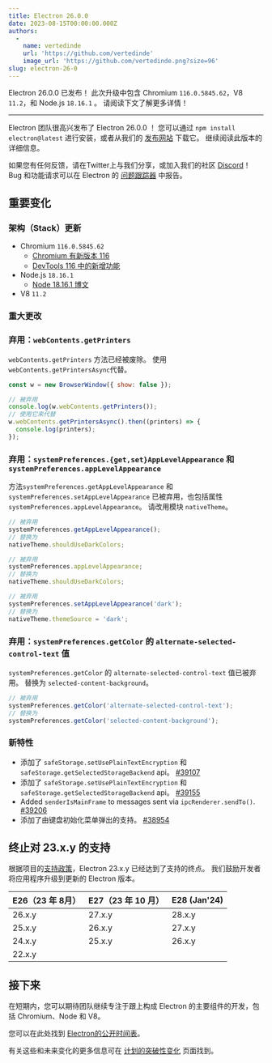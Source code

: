 ```yaml
---
title: Electron 26.0.0
date: 2023-08-15T00:00:00.000Z
authors:
  - 
    name: vertedinde
    url: 'https://github.com/vertedinde'
    image_url: 'https://github.com/vertedinde.png?size=96'
slug: electron-26-0
---
```


Electron 26.0.0 已发布！ 此次升级中包含 Chromium `116.0.5845.62`，V8 `11.2`，和 Node.js `18.16.1` 。 请阅读下文了解更多详情！

---

Electron 团队很高兴发布了 Electron 26.0.0 ！ 您可以通过 `npm install electron@latest` 进行安装，或者从我们的 [发布网站](https://releases.electronjs.org/releases/stable) 下载它。 继续阅读此版本的详细信息。

如果您有任何反馈，请在Twitter上与我们分享，或加入我们的社区 [Discord](https://discord.com/invite/electronjs)！ Bug 和功能请求可以在 Electron 的 [问题跟踪器](https://github.com/electron/electron/issues) 中报告。

## 重要变化

### 架构（Stack）更新

- Chromium `116.0.5845.62`
  - [Chromium 有新版本 116](https://developer.chrome.com/blog/new-in-chrome-116/)
  - [DevTools 116 中的新增功能](https://developer.chrome.com/blog/new-in-devtools-116/)
- Node.js `18.16.1`
  - [Node 18.16.1 博文](https://nodejs.org/en/blog/release/v18.16.1/)
- V8 `11.2`

### 重大更改

### 弃用：`webContents.getPrinters`

`webContents.getPrinters` 方法已经被废除。 使用`webContents.getPrintersAsync`代替。

```js
const w = new BrowserWindow({ show: false });

// 被弃用
console.log(w.webContents.getPrinters());
// 使用它来代替
w.webContents.getPrintersAsync().then((printers) => {
  console.log(printers);
});
```

### 弃用：`systemPreferences.{get,set}AppLevelAppearance` 和 `systemPreferences.appLevelAppearance`

方法`systemPreferences.getAppLevelAppearance` 和 `systemPreferences.setAppLevelAppearance` 已被弃用，也包括属性 `systemPreferences.appLevelAppearance`。 请改用模块 `nativeTheme`。

```js
// 被弃用
systemPreferences.getAppLevelAppearance();
// 替换为
nativeTheme.shouldUseDarkColors;

// 被弃用
systemPreferences.appLevelAppearance;
// 替换为
nativeTheme.shouldUseDarkColors;

// 被弃用
systemPreferences.setAppLevelAppearance('dark');
// 替换为
nativeTheme.themeSource = 'dark';
```

### 弃用：`systemPreferences.getColor` 的 `alternate-selected-control-text` 值

`systemPreferences.getColor` 的 `alternate-selected-control-text` 值已被弃用。 替换为 `selected-content-background`。

```js
// 被弃用
systemPreferences.getColor('alternate-selected-control-text');
// 替换为
systemPreferences.getColor('selected-content-background');
```

### 新特性

- 添加了 `safeStorage.setUsePlainTextEncryption` 和 `safeStorage.getSelectedStorageBackend` api。 [#39107](https://github.com/electron/electron/pull/39107)
- 添加了 `safeStorage.setUsePlainTextEncryption` 和 `safeStorage.getSelectedStorageBackend` api。 [#39155](https://github.com/electron/electron/pull/39155)
- Added `senderIsMainFrame` to messages sent via `ipcRenderer.sendTo()`. [#39206](https://github.com/electron/electron/pull/39206)
- 添加了由键盘初始化菜单弹出的支持。 [#38954](https://github.com/electron/electron/pull/38954)

## 终止对 23.x.y 的支持

根据项目的[支持政策](https://www.electronjs.org/docs/latest/tutorial/electron-timelines#version-support-policy)，Electron 23.x.y 已经达到了支持的终点。 我们鼓励开发者将应用程序升级到更新的 Electron 版本。

| E26（23 年 8月） | E27（23 年 10 月） | E28 (Jan'24) |
| ------------ | -------------- | ------------ |
| 26.x.y       | 27.x.y         | 28.x.y       |
| 25.x.y       | 26.x.y         | 27.x.y       |
| 24.x.y       | 25.x.y         | 26.x.y       |
| 22.x.y       |                |              |

## 接下来

在短期内，您可以期待团队继续专注于跟上构成 Electron 的主要组件的开发，包括 Chromium、Node 和 V8。

您可以在此处找到 [Electron的公开时间表](https://www.electronjs.org/docs/latest/tutorial/electron-timelines)。

有关这些和未来变化的更多信息可在 [计划的突破性变化](https://github.com/electron/electron/blob/main/docs/breaking-changes.md) 页面找到。

